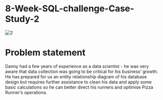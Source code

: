 # 8-Week-SQL-challenge-Case-Study-2
![2](https://user-images.githubusercontent.com/98810351/207640670-45374448-b6fb-43c9-86bb-971ae7825419.png)
# Problem statement
Danny had a few years of experience as a data scientist - he was very aware that data collection was going to be critical for his business’ growth.
He has prepared for us an entity relationship diagram of his database design but requires further assistance to clean his data and apply some basic calculations so he can better direct his runners and optimise Pizza Runner’s operations.
